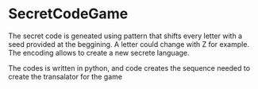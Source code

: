 # SecretCodeGame

The secret code is geneated using pattern that shifts every letter with a seed provided at the beggining. A letter could change with Z for example. The encoding allows to create a new secrete language.

The codes is written in python, and code creates the sequence needed to create the transalator for the game
